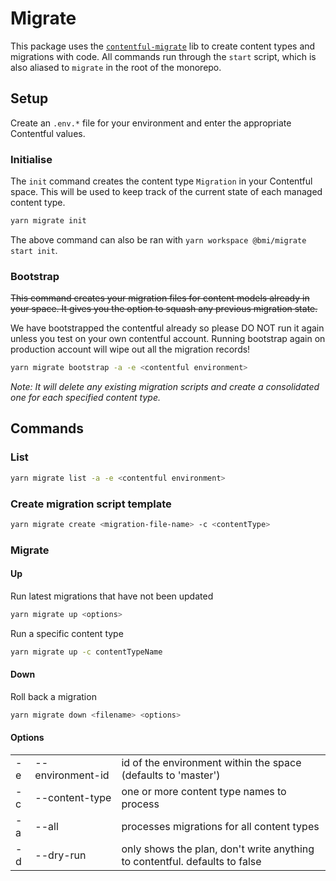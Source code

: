 # Migrate

This package uses the [`contentful-migrate`](https://github.com/deluan/contentful-migrate) lib to create content types and migrations with code. All commands run through the `start` script, which is also aliased to `migrate` in the root of the monorepo.

## Setup

Create an `.env.*` file for your environment and enter the appropriate Contentful values.

### Initialise

The `init` command creates the content type `Migration` in your Contentful space. This will be used to keep track of the current state of each managed content type.

```bash
yarn migrate init
```

The above command can also be ran with `yarn workspace @bmi/migrate start init`.

### Bootstrap

~~This command creates your migration files for content models already in your space. It gives you the option to squash any previous migration state.~~

We have bootstrapped the contentful already so please DO NOT run it again unless you test on your own contentful account. Running bootstrap again on production account will wipe out all the migration records!

```bash
yarn migrate bootstrap -a -e <contentful environment>
```

_Note: It will delete any existing migration scripts and create a consolidated one for each specified content type._

## Commands

### List

```bash
yarn migrate list -a -e <contentful environment>
```

### Create migration script template

```bash
yarn migrate create <migration-file-name> -c <contentType>
```

### Migrate

#### Up

Run latest migrations that have not been updated

```bash
yarn migrate up <options>
```

Run a specific content type

```bash
yarn migrate up -c contentTypeName
```

#### Down

Roll back a migration

```bash
yarn migrate down <filename> <options>
```

#### Options

|     |                                              |                                                                            |
| --- | -------------------------------------------- | -------------------------------------------------------------------------- |
| -e  | --environment-id <contentful environment id> | id of the environment within the space (defaults to 'master')              |
| -c  | --content-type <content-type>                | one or more content type names to process                                  |
| -a  | --all                                        | processes migrations for all content types                                 |
| -d  | --dry-run                                    | only shows the plan, don't write anything to contentful. defaults to false |
